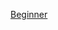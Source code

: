 [Beginner](https://github.com/megaganjotsingh/iOS-Interview-questions/blob/main/Swift/Beginner%20Interview.md)

